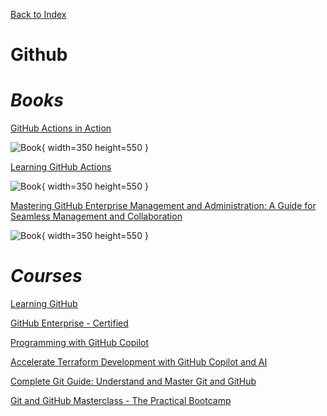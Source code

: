 [Back to Index](index.html)

# Github 

# ***Books***

[GitHub Actions in Action](https://learning.oreilly.com/library/view/github-actions-in/9781633437302/)

![Book](https://learning.oreilly.com/api/v2/epubs/urn:orm:book:9781633437302/files/cover.jpeg){ width=350 height=550 }

[Learning GitHub Actions](https://learning.oreilly.com/library/view/learning-github-actions/9781098131067/)

![Book](https://learning.oreilly.com/api/v2/epubs/urn:orm:book:9781098131067/files/assets/cover.png){ width=350 height=550 }

[Mastering GitHub Enterprise Management and Administration: A Guide for Seamless Management and Collaboration](https://learning.oreilly.com/library/view/mastering-github-enterprise/9798868803697/)

![Book](https://learning.oreilly.com/api/v2/epubs/urn:orm:book:9798868803697/files/images/979-8-8688-0369-7_CoverFigure.jpg){ width=350 height=550 }

# ***Courses***

[Learning GitHub](https://learning.oreilly.com/course/learning-github/9781491972069/)

[GitHub Enterprise - Certified](https://learning.oreilly.com/videos/github-enterprise/10202023VIDEOPAIML/)

[Programming with GitHub Copilot](https://learning.oreilly.com/library/view/programming-with-github/9781394263370/)

[Accelerate Terraform Development with GitHub Copilot and AI](https://learning.oreilly.com/course/accelerate-terraform-development/9781837636426/)

[Complete Git Guide: Understand and Master Git and GitHub](https://learning.oreilly.com/course/complete-git-guide/9781800209855/)

[Git and GitHub Masterclass - The Practical Bootcamp](https://learning.oreilly.com/course/git-and-github/9781805126027/)
